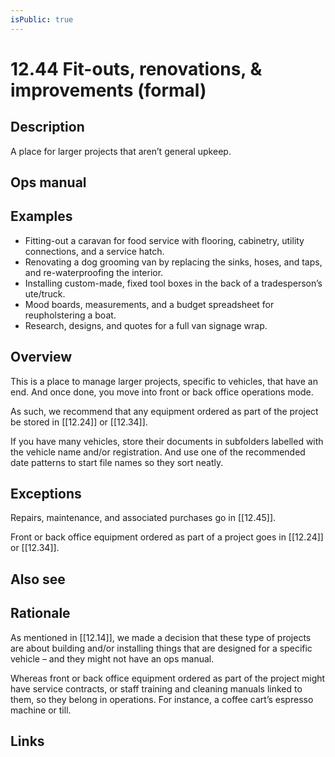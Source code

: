 ```yaml
---
isPublic: true
---
```


# 12.44 Fit-outs, renovations, & improvements (formal)

## Description

A place for larger projects that aren’t general upkeep.

## Ops manual

## Examples

- Fitting-out a caravan for food service with flooring, cabinetry, utility connections, and a service hatch.
- Renovating a dog grooming van by replacing the sinks, hoses, and taps, and re-waterproofing the interior.
- Installing custom-made, fixed tool boxes in the back of a tradesperson’s ute/truck.
- Mood boards, measurements, and a budget spreadsheet for reupholstering a boat.
- Research, designs, and quotes for a full van signage wrap.

## Overview

This is a place to manage larger projects, specific to vehicles, that have an end. And once done, you move into front or back office operations mode.

As such, we recommend that any equipment ordered as part of the project be stored in [[12.24]] or [[12.34]].

If you have many vehicles, store their documents in subfolders labelled with the vehicle name and/or registration. And use one of the recommended date patterns to start file names so they sort neatly.

## Exceptions

Repairs, maintenance, and associated purchases go in [[12.45]].

Front or back office equipment ordered as part of a project goes in [[12.24]] or [[12.34]].

## Also see

## Rationale

As mentioned in [[12.14]], we made a decision that these type of projects are about building and/or installing things that are designed for a specific vehicle – and they might not have an ops manual.

Whereas front or back office equipment ordered as part of the project might have service contracts, or staff training and cleaning manuals linked to them, so they belong in operations. For instance, a coffee cart’s espresso machine or till.

## Links
